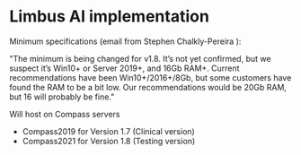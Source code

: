 # Limbus AI implementation

Minimum specifications (email from Stephen Chalkly-Pereira ):

"The minimum is being changed for v1.8. It’s not yet confirmed, but we suspect it’s Win10+ or Server 2019+, and 16Gb RAM+. Current recommendations have been Win10+/2016+/8Gb, but some customers have found the RAM to be a bit low. Our recommendations would be 20Gb RAM, but 16 will probably be fine."

Will host on Compass servers

- Compass2019 for Version 1.7 (Clinical version)
- Compass2021 for Version 1.8 (Testing version)
